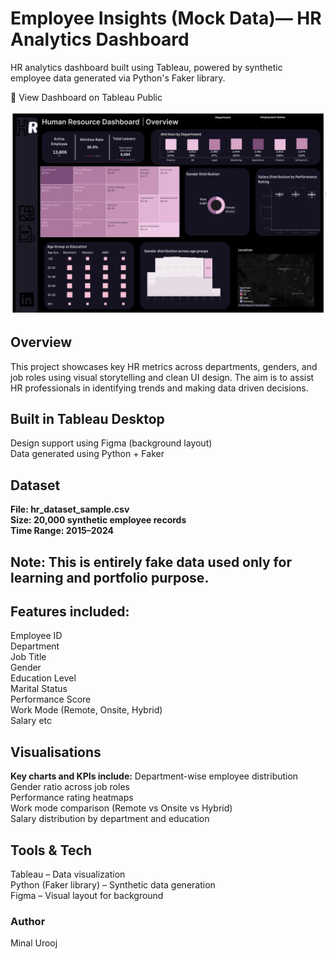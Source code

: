 # Employee Insights (Mock Data)— HR Analytics Dashboard

HR analytics dashboard built using Tableau, powered by synthetic employee data generated via Python's Faker library.

🔗 View Dashboard on Tableau Public  

![Dashboard Screenshot](dashboard_screenshot.png)


## Overview

This project showcases key HR metrics across departments, genders, and job roles using visual storytelling and clean UI design. The aim is to assist HR professionals in identifying trends and making data driven decisions.


## Built in Tableau Desktop

Design support using Figma (background layout)  
Data generated using Python + Faker


## Dataset

**File: hr_dataset_sample.csv**  
**Size: 20,000 synthetic employee records**  
**Time Range: 2015–2024**  

## Note: This is entirely fake data used only for learning and portfolio purpose.

## Features included:
Employee ID  
Department  
Job Title  
Gender  
Education Level  
Marital Status  
Performance Score  
Work Mode (Remote, Onsite, Hybrid)  
Salary etc  

## Visualisations

**Key charts and KPIs include:**
Department-wise employee distribution  
Gender ratio across job roles  
Performance rating heatmaps  
Work mode comparison (Remote vs Onsite vs Hybrid)  
Salary distribution by department and education  


## Tools & Tech

Tableau – Data visualization  
Python (Faker library) – Synthetic data generation  
Figma – Visual layout for background  


### Author
Minal Urooj
